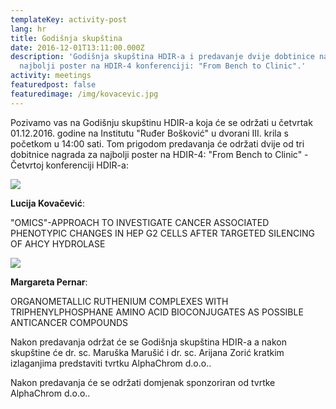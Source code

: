 ```yaml
---
templateKey: activity-post
lang: hr
title: Godišnja skupština
date: 2016-12-01T13:11:00.000Z
description: 'Godišnja skupština HDIR-a i predavanje dvije dobtinice nagrada za
  najbolji poster na HDIR-4 konferenciji: "From Bench to Clinic".'
activity: meetings
featuredpost: false
featuredimage: /img/kovacevic.jpg
---
```

Pozivamo vas na Godišnju skupštinu HDIR-a koja će se održati u četvrtak 01.12.2016. godine na Institutu "Ruđer Bošković" u dvorani III. krila s početkom u 14:00 sati.
Tom prigodom predavanja će održati dvije od tri dobitnice nagrada za najbolji poster na HDIR-4: "From Bench to Clinic" - Četvrtoj konferenciji HDIR-a:

![](/img/kovacevic.jpg)

**Lucija Kovačević**:

"OMICS"-APPROACH TO INVESTIGATE CANCER ASSOCIATED PHENOTYPIC CHANGES IN HEP G2 CELLS AFTER TARGETED SILENCING OF AHCY HYDROLASE

![](/img/pernar.jpg)

**Margareta Pernar**:

ORGANOMETALLIC RUTHENIUM COMPLEXES WITH TRIPHENYLPHOSPHANE AMINO ACID BIOCONJUGATES AS POSSIBLE ANTICANCER COMPOUNDS

Nakon predavanja održat će se Godišnja skupština HDIR-a a nakon skupštine će dr. sc. Maruška Marušić i dr. sc. Arijana Zorić kratkim izlaganjima predstaviti tvrtku AlphaChrom d.o.o..

Nakon predavanja će se održati domjenak sponzoriran od tvrtke AlphaChrom d.o.o..